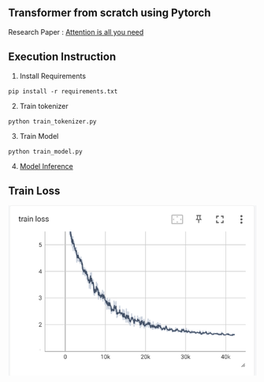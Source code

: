 ## Transformer from scratch using Pytorch


Research Paper : [Attention is all you need](https://arxiv.org/abs/1706.03762)


## Execution Instruction

1. Install Requirements
```
pip install -r requirements.txt
```

2. Train tokenizer
```
python train_tokenizer.py
```

3. Train Model
```
python train_model.py
```

4. [Model Inference](inference.ipynb)


## Train Loss

![Train Loss](images/train_loss.PNG)





